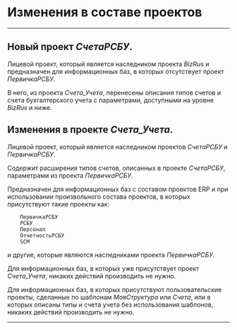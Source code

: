 ﻿# Изменения в составе проектов
---

## Новый проект *СчетаРСБУ*.

   Лицевой проект, который является наследником проекта *BizRus* и предназначен для информационных баз, в которых отсутствует проект *ПервичкаРСБУ*.

   В него, из проекта *Счета_Учета*, перенесены описания типов счетов и счета бухгалтерского учета с параметрами,
   доступными на уровне *BizRus* и ниже.

## Изменения в проекте *Счета_Учета*.

   Лицевой проект, который является наследником проектов *СчетаРСБУ* и *ПервичкаРСБУ*.

   Содержит расширения типов счетов, описанных в проекте *СчетаРСБУ*, параметрами из проекта *ПервичкаРСБУ*.

   Предназначен для информационных баз с составом проектов ERP и при использовании произвольного состава проектов, в которых присутствуют такие проекты как:

        ПервичкаРСБУ
        РСБУ
        Персонал
        ОтчетностьРСБУ
        SCM

   и другие, которые являются наследниками проекта *ПервичкаРСБУ*.

   Для информационных баз, в которых уже присутствует проект *Счета_Учета*, никаких действий производить не нужно.

   Для информационных баз, в которых присутствуют пользовательские проекты, сделанные по шаблонам *МояСтруктура* или *Счета*, или в которых описаны типы и счета учета без использования шаблонов, никаких действий производить не нужно.

---